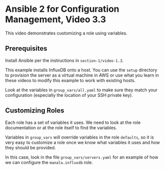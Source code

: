 # Ansible 2 for Configuration Management, Video 3.3

This video demonstrates customizing a role using variables.

## Prerequisites

Install Ansible per the instructions in `section-1/video-1.3`.

This example installs InfluxDB onto a host. You can use the `setup` directory
to provision the server as a virtual machine in AWS or use what you learn in
these videos to modify this example to work with existing hosts.

Look at the variables in `group_vars/all.yaml` to make sure they match your
configuration (especially the location of your SSH private key).

## Customizing Roles

Each role has a set of variables it uses. We need to look at the role
documentation or at the role itself to find the variables.

Variables in `group_vars` will override variables in the role `defaults`,
so it is very easy to customize a role once we know what variables it uses
and how they should be provided.

In this case, look in the file `group_vars/servers.yaml` for an example of how
we can configure the `manala.influxdb` role.
